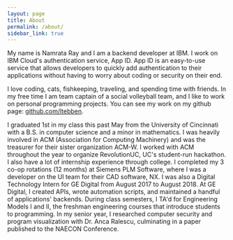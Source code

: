 ```yaml
---
layout: page
title: About
permalink: /about/
sidebar_link: true
---
```


My name is Namrata Ray and I am a backend developer at IBM. I work on IBM Cloud's authentication service, App ID. App ID is an easy-to-use service that allows developers to quickly add authentication to their applications without having to worry about coding or security on their end. 

I love coding, cats, fishkeeping, traveling, and spending time with friends. In my free time I am team captain of a social volleyball team, and I like to work on personal programming projects. You can see my work on my github page: [github.com/ltebben](https://github.com/ltebben).

I graduated 1st in my class this past May from the University of Cincinnati with a B.S. in computer science and a minor in mathematics. I was heavily involved in ACM (Association for Computing Machinery) and was the treasurer for their sister organization ACM-W. I worked with ACM throughout the year to organize RevolutionUC, UC's student-run hackathon. I also have a lot of internship experience through college. I completed my 3 co-op rotations (12 months) at Siemens PLM Software, where I was a developer on the UI team for their CAD software, NX. I was also a Digital Technology Intern for GE Digital from August 2017 to August 2018. At GE Digital, I created APIs, wrote automation scripts, and maintained a handful of applications' backends. During class semesters, I TA'd for Engineering Models I and II, the freshman engineering courses that introduce students to programming. In my senior year, I researched computer security and program visualization with Dr. Anca Ralescu, culminating in a paper published to the NAECON Conference.
